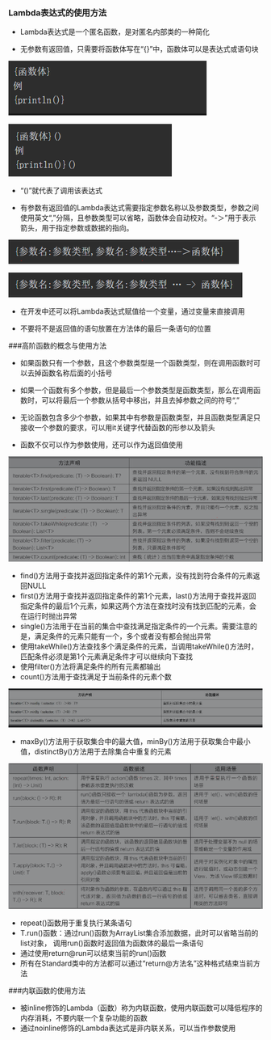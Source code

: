 ### Lambda表达式的使用方法

- Lambda表达式是一个匿名函数，是对匿名内部类的一种简化

- 无参数有返回值，只需要将函数体写在“{}”中，函数体可以是表达式或语句块

![语法格式](images/006/1240-20210209110728882.png)

![无参数有返回值的Lambda表达式调用的语法格式](images/006/1240-20210209110728886.png)

- “()”就代表了调用该表达式

- 有参数有返回值的Lambda表达式需要指定参数名称以及参数类型，参数之间使用英文“,”分隔，且参数类型可以省略，函数体会自动校对。“-＞”用于表示箭头，用于指定参数或数据的指向。

![语法格式](images/006/1240-20210209110728868.png)

![有参数有返回值的Lambda表达式调用的语法格式](images/006/1240-20210209110728867.png)

- 在开发中还可以将Lambda表达式赋值给一个变量，通过变量来直接调用

- 不要将不是返回值的语句放置在方法体的最后一条语句的位置


###高阶函数的概念与使用方法

- 如果函数只有一个参数，且这个参数类型是一个函数类型，则在调用函数时可以去掉函数名称后面的小括号

- 如果一个函数有多个参数，但是最后一个参数类型是函数类型，那么在调用函数时，可以将最后一个参数从括号中移出，并且去掉参数之间的符号“,”

- 无论函数包含多少个参数，如果其中有参数是函数类型，并且函数类型满足只接收一个参数的要求，可以用it关键字代替函数的形参以及箭头

- 函数不仅可以作为参数使用，还可以作为返回值使用

![集合常见的查找](images/006/1240-20210209110728948.png)

- find()方法用于查找并返回指定条件的第1个元素，没有找到符合条件的元素返回NULL
- first()方法用于查找并返回指定条件的第1个元素，last()方法用于查找并返回指定条件的最后1个元素，如果这两个方法在查找时没有找到匹配的元素，会在运行时抛出异常
- single()方法用于在当前的集合中查找满足指定条件的一个元素。需要注意的是，满足条件的元素只能有一个，多个或者没有都会抛出异常
- 使用takeWhile()方法查找多个满足条件的元素，当调用takeWhile()方法时，匹配条件必须是第1个元素满足条件才可以继续向下查找
- 使用filter()方法将满足条件的所有元素都输出
- count()方法用于查找满足于当前条件的元素个数

![常见高阶函数](images/006/1240-20210209110728916.png)

- maxBy()方法用于获取集合中的最大值，minBy()方法用于获取集合中最小值，distinctBy()方法用于去除集合中重复的元素

![Standard中常用的函数](images/006/1240-20210209110728997.png)

- repeat()函数用于重复执行某条语句
- T.run()函数：通过run()函数为ArrayList集合添加数据，此时可以省略当前的list对象， 调用run()函数时返回值为函数体的最后一条语句
- 通过使用return@run可以结束当前的run()函数
- 所有在Standard类中的方法都可以通过“return@方法名”这种格式结束当前方法

###内联函数的使用方法

- 被inline修饰的Lambda（函数）称为内联函数，使用内联函数可以降低程序的内存消耗，不要内联一个复杂功能的函数
- 通过noinline修饰的Lambda表达式是非内联关系，可以当作参数使用
